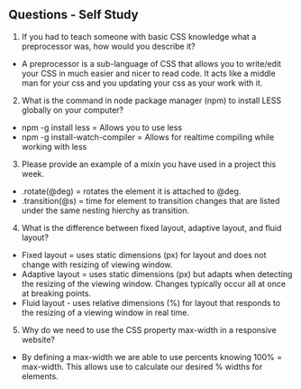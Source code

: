 ## Questions - Self Study

1. If you had to teach someone with basic CSS knowledge what a preprocessor was, how would you describe it?
  - A preprocessor is a sub-language of CSS that allows you to write/edit your CSS in much easier and nicer to read code. It acts like a middle man for your css and you updating your css as your work with it.
2. What is the command in node package manager (npm) to install LESS globally on your computer?
 - npm -g install less = Allows you to use less
 - npm -g install-watch-compiler = Allows for realtime compiling while working with less
3. Please provide an example of a mixin you have used in a project this week.
 - .rotate(@deg) = rotates the element it is attached to @deg.
 - .transition(@s) = time for element to transition changes that are listed under the same nesting hierchy as transition.
4. What is the difference between fixed layout, adaptive layout, and fluid layout?
 - Fixed layout = uses static dimensions (px) for layout and does not change with resizing of viewing window.
 - Adaptive layout = uses static dimensions (px) but adapts when detecting the resizing of the viewing window. Changes typically occur all at once at breaking points.
 - Fluid layout - uses relative dimensions (%) for layout that responds to the resizing of a viewing window in real time.
5. Why do we need to use the CSS property max-width in a responsive website?
 - By defining a max-width we are able to use percents knowing 100% = max-width. This allows use to calculate our desired % widths for elements.